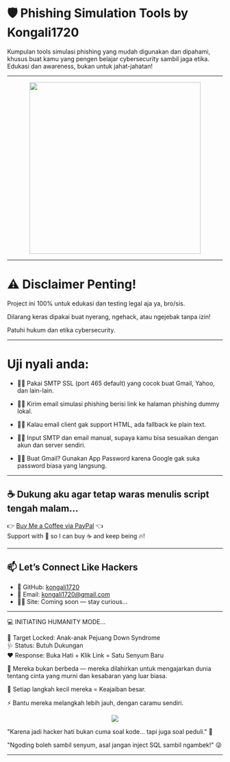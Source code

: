 # 🛡️ Phishing Simulation Tools by Kongali1720

Kumpulan tools simulasi phishing yang mudah digunakan dan dipahami, khusus buat kamu yang pengen belajar cybersecurity sambil jaga etika.
Edukasi dan awareness, bukan untuk jahat-jahatan!

---

<p align="center"> <img src="https://media3.giphy.com/media/v1.Y2lkPTc5MGI3NjExMHB1bnJ1NHVwaTcxNTY4anV6aW5veWViOW9ydTV4enJ0b3pqOGQxayZlcD12MV9pbnRlcm5hbF9naWZfYnlfaWQmY3Q9Zw/78XCFBGOlS6keY1Bil/giphy.gif" width="400"/> </p>

---

# ⚠️ Disclaimer Penting!

Project ini 100% untuk edukasi dan testing legal aja ya, bro/sis.

Dilarang keras dipakai buat nyerang, ngehack, atau ngejebak tanpa izin!

Patuhi hukum dan etika cybersecurity.

---

# Uji nyali anda:

- 🕵️‍♂️  Pakai SMTP SSL (port 465 default) yang cocok buat Gmail, Yahoo, dan lain-lain.

- 🕵️‍♂️  Kirim email simulasi phishing berisi link ke halaman phishing dummy lokal.

- 🕵️‍♂️  Kalau email client gak support HTML, ada fallback ke plain text.

- 🕵️‍♂️  Input SMTP dan email manual, supaya kamu bisa sesuaikan dengan akun dan server sendiri.

- 🕵️‍♂️  Buat Gmail? Gunakan App Password karena Google gak suka password biasa yang langsung.

---


## ☕ Dukung aku agar tetap waras menulis script tengah malam...

👉 [Buy Me a Coffee via PayPal](https://www.paypal.com/paypalme/bungtempong99) 👈  
Support with 💸 so I can buy ☕ and keep being 🔥!

---

## 📫 Let’s Connect Like Hackers

- 🧙 GitHub: [kongali1720](https://github.com/kongali1720)
- 💌 Email: [kongali1720@gmail.com](mailto:kongali1720@gmail.com)
- 🕵️‍♂️ Site: Coming soon — stay curious...

---

💻 INITIATING HUMANITY MODE...

🎯 Target Locked: Anak-anak Pejuang Down Syndrome  
🩺 Status: Butuh Dukungan  
❤️ Response: Buka Hati + Klik Link = Satu Senyum Baru

🧬 Mereka bukan berbeda — mereka dilahirkan untuk mengajarkan dunia tentang cinta yang murni dan kesabaran yang luar biasa.

👣 Setiap langkah kecil mereka = Keajaiban besar.

⚡ Bantu mereka melangkah lebih jauh, dengan caramu sendiri.

<p align="center">
  <a href="https://mydonation4ds.github.io/" target="_blank">
    <img src="https://img.shields.io/badge/SUPPORT--NOW-%F0%9F%A7%A1-orange?style=for-the-badge&logo=heart" />
  </a>
</p>

"Karena jadi hacker hati bukan cuma soal kode... tapi juga soal peduli." 🖤

"Ngoding boleh sambil senyum, asal jangan inject SQL sambil ngambek!" 😜

---
